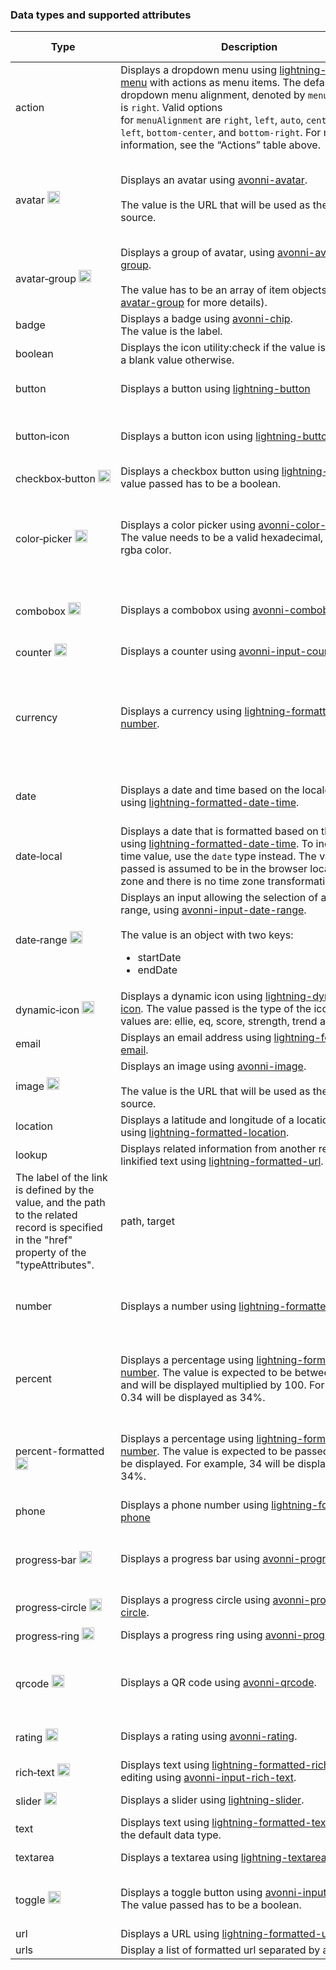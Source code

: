 ### Data types and supported attributes

| **Type**                                                                                                                                       | **Description**                                                                                                                                                                                                                                                                                                                                                                                                                                                     | **Supported type attributes**                                                                                                                                 |
| ---------------------------------------------------------------------------------------------------------------------------------------------- | ------------------------------------------------------------------------------------------------------------------------------------------------------------------------------------------------------------------------------------------------------------------------------------------------------------------------------------------------------------------------------------------------------------------------------------------------------------------- | ------------------------------------------------------------------------------------------------------------------------------------------------------------- |
| action                                                                                                                                         | Displays a dropdown menu using [lightning-button-menu](https://developer.salesforce.com/docs/component-library/bundle/lightning-datatable/bundle/lightning-button-menu/) with actions as menu items. The default dropdown menu alignment, denoted by `menuAlignment`, is `right`. Valid options for `menuAlignment` are `right`, `left`, `auto`, `center`, `bottom-left`, `bottom-center`, and `bottom-right`. For more information, see the “Actions” table above. | rowActions (required), menuAlignment (defaults to right)                                                                                                      |
| avatar&nbsp;<img src="/assets/images/mini-logo-avonni.png" class="slds-m-bottom_none" width="20" alt="Avonni"/>                                | Displays an avatar using [avonni-avatar](/components/avatar).<br><br>The value is the URL that will be used as the image source.                                                                                                                                                                                                                                                                                                                                    | alternativeText, entityIconName, entitySrc, fallbackIconName, initials, size, presence, primaryText, secondaryText, status, variant                           |
| avatar&#8209;group&nbsp;<img src="/assets/images/mini-logo-avonni.png" class="slds-m-bottom_none" width="20" alt="Avonni"/>                    | Displays a group of avatar, using [avonni-avatar-group](/components/avatar-group).<br><br>The value has to be an array of item objects (see [avatar-group](/components/avatar-group) for more details).                                                                                                                                                                                                                                                             | actionIconName, layout, maxCount, name, size, variant                                                                                                         |
| badge                                                                                                                                          | Displays a badge using [avonni-chip](/components/chip). <br>The value is the label.                                                                                                                                                                                                                                                                                                                                                                                 | variant                                                                                                                                                       |
| boolean                                                                                                                                        | Displays the icon utility:check if the value is true, and a blank value otherwise.                                                                                                                                                                                                                                                                                                                                                                                  | N/A                                                                                                                                                           |
| button                                                                                                                                         | Displays a button using [lightning-button](https://developer.salesforce.com/docs/component-library/bundle/lightning-datatable/bundle/lightning-button/)                                                                                                                                                                                                                                                                                                             | disabled, iconName, iconPosition, label, name, title, variant                                                                                                 |
| button&#8209;icon                                                                                                                              | Displays a button icon using [lightning-button-icon](https://developer.salesforce.com/docs/component-library/bundle/lightning-datatable/bundle/lightning-button-icon/)                                                                                                                                                                                                                                                                                              | alternativeText, class, disabled, iconClass, iconName, name, title, variant                                                                                   |
| checkbox&#8209;button&nbsp;<img src="/assets/images/mini-logo-avonni.png" class="slds-m-bottom_none" width="20" alt="Avonni"/>                 | Displays a checkbox button using [lightning-input](https://developer.salesforce.com/docs/component-library/bundle/lightning-input/example). The value passed has to be a boolean.                                                                                                                                                                                                                                                                                   | disabled, label, name                                                                                                                                         |
| color&#8209;picker&nbsp;<img src="/assets/images/mini-logo-avonni.png" class="slds-m-bottom_none" width="20" alt="Avonni"/>                    | Displays a color picker using [avonni-color-picker](/components/color-picker). The value needs to be a valid hexadecimal, rgb or rgba color.                                                                                                                                                                                                                                                                                                                        | colors, disabled, hideColorInput, label, menuAlignment, menuIconName, menuIconSize, menuVariant, name, opacity, type                                          |
| combobox&nbsp;<img src="/assets/images/mini-logo-avonni.png" class="slds-m-bottom_none" width="20" alt="Avonni"/>                              | Displays a combobox using [avonni-combobox](/components/combobox).                                                                                                                                                                                                                                                                                                                                                                                                  | disabled, dropdown-alignment, dropdown-length, is-multi-select, options, placeholder                                                                          |
| counter&nbsp;<img src="/assets/images/mini-logo-avonni.png" class="slds-m-bottom_none" width="20" alt="Avonni"/>                               | Displays a counter using [avonni-input-counter](/components/input-counter).                                                                                                                                                                                                                                                                                                                                                                                         | disabled, label, max, min, name, step                                                                                                                         |
| currency                                                                                                                                       | Displays a currency using [lightning-formatted-number](https://developer.salesforce.com/docs/component-library/bundle/lightning-datatable/bundle/lightning-formatted-number/).                                                                                                                                                                                                                                                                                      | currencyCode, currencyDisplayAs, minimumIntegerDigits, minimumFractionDigits, maximumFractionDigits, minimumSignificantDigits, maximumSignificantDigits, step |
| date                                                                                                                                           | Displays a date and time based on the locale using [lightning-formatted-date-time](https://developer.salesforce.com/docs/component-library/bundle/lightning-datatable/bundle/lightning-formatted-date-time/).                                                                                                                                                                                                                                                       | day, era, hour, hour12, minute, month, second, timeZone, timeZoneName, weekday, year                                                                          |
| date&#8209;local                                                                                                                               | Displays a date that is formatted based on the locale using [lightning-formatted-date-time](https://developer.salesforce.com/docs/component-library/bundle/lightning-datatable/bundle/lightning-formatted-date-time/). To include a time value, use the `date` type instead. The value passed is assumed to be in the browser local time zone and there is no time zone transformation.                                                                             | day, month, year                                                                                                                                              |
| date&#8209;range&nbsp;<img src="/assets/images/mini-logo-avonni.png" class="slds-m-bottom_none" width="20" alt="Avonni"/>                      | Displays an input allowing the selection of a date range, using [avonni-input-date-range](/components/input-date-range).<br><br>The value is an object with two keys:<ul><li>startDate</li><li>endDate</li></ul>                                                                                                                                                                                                                                                    | dateStyle, disabled, label, labelStartDate, labelEndDate, timeStyle, timezone, type                                                                           |
| dynamic&#8209;icon&nbsp;<img src="/assets/images/mini-logo-avonni.png" class="slds-m-bottom_none" width="20" alt="Avonni"/>                    | Displays a dynamic icon using [lightning-dynamic-icon](https://developer.salesforce.com/docs/component-library/bundle/lightning-dynamic-icon/example). The value passed is the type of the icon. Valid values are: ellie, eq, score, strength, trend and waffle.                                                                                                                                                                                                    | alternativeText, option                                                                                                                                       |
| email                                                                                                                                          | Displays an email address using [lightning-formatted-email](https://developer.salesforce.com/docs/component-library/bundle/lightning-datatable/bundle/lightning-formatted-email/).                                                                                                                                                                                                                                                                                  | N/A                                                                                                                                                           |
| image&nbsp;<img src="/assets/images/mini-logo-avonni.png" class="slds-m-bottom_none" width="20" alt="Avonni"/>                                 | Displays an image using [avonni-image](/components/image).<br><br>The value is the URL that will be used as the image source.                                                                                                                                                                                                                                                                                                                                       | alternativeText, height, sizes, srcset, thumbnail, width                                                                                                      |
| location                                                                                                                                       | Displays a latitude and longitude of a location using [lightning-formatted-location](https://developer.salesforce.com/docs/component-library/bundle/lightning-datatable/bundle/lightning-formatted-location/).                                                                                                                                                                                                                                                      | latitude, longitude                                                                                                                                           |
| lookup                                                                                                                                         | Displays related information from another record as a linkified text using [lightning-formatted-url](https://developer.salesforce.com/docs/component-library/bundle/lightning-datatable/bundle/lightning-formatted-url/).                                                                                                                                                                                                                                           |
| The label of the link is defined by the value, and the path to the related record is specified in the "href" property of the "typeAttributes". | path, target                                                                                                                                                                                                                                                                                                                                                                                                                                                        |
| number                                                                                                                                         | Displays a number using [lightning-formatted-number](https://developer.salesforce.com/docs/component-library/bundle/lightning-datatable/bundle/lightning-formatted-number/).                                                                                                                                                                                                                                                                                        | minimumIntegerDigits, minimumFractionDigits, maximumFractionDigits, minimumSignificantDigits, maximumSignificantDigits                                        |
| percent                                                                                                                                        | Displays a percentage using [lightning-formatted-number](https://developer.salesforce.com/docs/component-library/bundle/lightning-datatable/bundle/lightning-formatted-number/). The value is expected to be between 0 and 1, and will be displayed multiplied by 100. For example, 0.34 will be displayed as 34%.                                                                                                                                                  | minimumIntegerDigits, minimumFractionDigits, maximumFractionDigits, minimumSignificantDigits, maximumSignificantDigits, step                                  |
| percent-formatted&nbsp;<img src="/assets/images/mini-logo-avonni.png" class="slds-m-bottom_none" width="20" alt="Avonni"/>                     | Displays a percentage using [lightning-formatted-number](https://developer.salesforce.com/docs/component-library/bundle/lightning-datatable/bundle/lightning-formatted-number/). The value is expected to be passed as it will be displayed. For example, 34 will be displayed as 34%.                                                                                                                                                                              | minimumIntegerDigits, minimumFractionDigits, maximumFractionDigits, minimumSignificantDigits, maximumSignificantDigits, step                                  |
| phone                                                                                                                                          | Displays a phone number using [lightning-formatted-phone](https://developer.salesforce.com/docs/component-library/bundle/lightning-datatable/bundle/lightning-formatted-phone/)                                                                                                                                                                                                                                                                                     | N/A                                                                                                                                                           |
| progress&#8209;bar&nbsp;<img src="/assets/images/mini-logo-avonni.png" class="slds-m-bottom_none" width="20" alt="Avonni"/>                    | Displays a progress bar using [avonni-progress-bar](/components/progress-bar).                                                                                                                                                                                                                                                                                                                                                                                      | label, referenceLines, showValue, textured, theme, thickness, valuePrefix, valueSuffix, valuePosition, variant                                                |
| progress&#8209;circle&nbsp;<img src="/assets/images/mini-logo-avonni.png" class="slds-m-bottom_none" width="20" alt="Avonni"/>                 | Displays a progress circle using [avonni-progress-circle](/components/progress-circle).                                                                                                                                                                                                                                                                                                                                                                             | direction, label, size, thickness, variant                                                                                                                    |
| progress&#8209;ring&nbsp;<img src="/assets/images/mini-logo-avonni.png" class="slds-m-bottom_none" width="20" alt="Avonni"/>                   | Displays a progress ring using [avonni-progress-ring](/components/progress-ring).                                                                                                                                                                                                                                                                                                                                                                                   | direction, hideIcon, size, variant                                                                                                                            |
| qrcode&nbsp;<img src="/assets/images/mini-logo-avonni.png" class="slds-m-bottom_none" width="20" alt="Avonni"/>                                | Displays a QR code using [avonni-qrcode](/components/qrcode).                                                                                                                                                                                                                                                                                                                                                                                                       | background, borderColor, borderWidth, color, encoding, errorCorrection, padding, size                                                                         |
| rating&nbsp;<img src="/assets/images/mini-logo-avonni.png" class="slds-m-bottom_none" width="20" alt="Avonni"/>                                | Displays a rating using [avonni-rating](/components/rating).                                                                                                                                                                                                                                                                                                                                                                                                        | disabled, iconName, iconSize, label, max, min, selection, valueHidden                                                                                         |
| rich&#8209;text&nbsp;<img src="/assets/images/mini-logo-avonni.png" class="slds-m-bottom_none" width="20" alt="Avonni"/>                       | Displays text using [lightning-formatted-rich-text](https://developer.salesforce.com/docs/component-library/bundle/lightning-formatted-rich-text/documentation) and editing using [avonni-input-rich-text](https://developer.salesforce.com/docs/component-library/bundle/lightning-input-rich-text/documentation).                                                                                                                                                 | disabled, formats, placeholder, variant                                                                                                                       |
| slider&nbsp;<img src="/assets/images/mini-logo-avonni.png" class="slds-m-bottom_none" width="20" alt="Avonni"/>                                | Displays a slider using [lightning-slider](https://developer.salesforce.com/docs/component-library/bundle/lightning-slider/example).                                                                                                                                                                                                                                                                                                                                | disabled, label, max, min, size, step                                                                                                                         |
| text                                                                                                                                           | Displays text using [lightning-formatted-text](https://developer.salesforce.com/docs/component-library/bundle/lightning-datatable/bundle/lightning-formatted-text/). This is the default data type.                                                                                                                                                                                                                                                                 | linkify                                                                                                                                                       |
| textarea                                                                                                                                       | Displays a textarea using [lightning-textarea](https://developer.salesforce.com/docs/component-library/bundle/lightning-textarea/documentation).                                                                                                                                                                                                                                                                                                                    | maxLength, minLength, placeholder                                                                                                                             |
| toggle&nbsp;<img src="/assets/images/mini-logo-avonni.png" class="slds-m-bottom_none" width="20" alt="Avonni"/>                                | Displays a toggle button using [avonni-input-toggle](/components/input-toggle). The value passed has to be a boolean.                                                                                                                                                                                                                                                                                                                                               | disabled, hideMark, label, messageToggleActive, messageToggleInactive, name, size                                                                             |
| url                                                                                                                                            | Displays a URL using [lightning-formatted-url](https://developer.salesforce.com/docs/component-library/bundle/lightning-datatable/bundle/lightning-formatted-url/).                                                                                                                                                                                                                                                                                                 | label, target, tooltip                                                                                                                                        |
| urls                                                                                                                                           | Display a list of formatted url separated by a comma.                                                                                                                                                                                                                                                                                                                                                                                                               | label, target                                                                                                                                                 |
